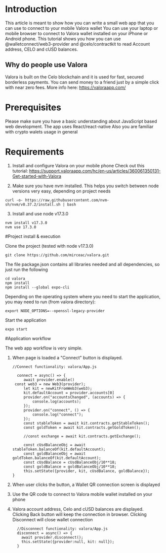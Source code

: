 # Introduction

This article is meant to show how you can write a small web app that you can use to connect to your mobile Valora wallet
You can use your laptop or mobile browser to connect to Valora wallet installed on your iPhone or Android phone.
This tutorial shows you how you can use @walletconnect/web3-provider and @celo/contractkit to read Account address, CELO and cUSD balances.

## Why do people use Valora

Valora is built on the Celo blockchain and it is used for fast, secured borderless payments. You can send money to a friend just by a simple click with near zero fees. More info here: https://valoraapp.com/

# Prerequisites

Please make sure you have a basic understanding about JavaScript based web development. The app uses React/react-native
Also you are familiar with crypto walets usage in general

# Requirements 

1. Install and configure Valora on your mobile phone
   Check out this tutorial: https://support.valoraapp.com/hc/en-us/articles/360061350131-Get-started-with-Valora

2. Make sure you have nvm installed. This helps you switch between node versions very easy, depending on project needs
```
curl -o- https://raw.githubusercontent.com/nvm-sh/nvm/v0.37.2/install.sh | bash
```
3. Install and use node v17.3.0
```
nvm install v17.3.0
nvm use 17.3.0
```

#Project install & execution 

Clone the project (tested with node v17.3.0)
```
git clone https://github.com/mirceac/valora.git
```
The file package.json contains all libraries needed and all dependencies, so just run the following
```
cd valora
npm install
npm install --global expo-cli
```
Depending on the operating system where you need to start the application, you may need to run (from valora directory):
```
export NODE_OPTIONS=--openssl-legacy-provider
```
Start the application
```
expo start
```

#Application workflow

The web app workflow is very simple. 
1. When page is loaded a "Connect" button is displayed.
 
   ```
   //Connect functionality: valora/App.js

     connect = async() => {
    	await provider.enable()
	const web3 = new Web3(provider);
        let kit = newKitFromWeb3(web3);
        kit.defaultAccount = provider.accounts[0]
        provider.on("accountsChanged", (accounts) => {
      	    console.log(accounts);
        });
        provider.on("connect", () => {
            console.log("connect");
        });
        const stableToken = await kit.contracts.getStableToken();
        const goldToken = await kit.contracts.getGoldToken();

        //const exchange = await kit.contracts.getExchange();

        const cUsdBalanceObj = await stableToken.balanceOf(kit.defaultAccount);
        const goldBalanceObj = await goldToken.balanceOf(kit.defaultAccount);
        const cUsdBalance = cUsdBalanceObj/10**18;
        const goldBalance = goldBalanceObj/10**18;
        this.setState({provider, kit, cUsdBalance, goldBalance});
   }
   
   ```
2. When user clicks the button, a Wallet QR connection screen is displayed
3. Use the QR code to connect to Valora mobile wallet installed on your phone
4. Valora account address, Celo and cUSD balances are displayed. 
   Clicking Back button will keep the connection in browser.
   Clicking Disconnect will close wallet connection
   
   
   ```
     //Disconnect functionality: valora/App.js
     disconnect = async() => {
       await provider.disconnect();
       this.setState({provider:null, kit: null});
     }
   ```
